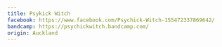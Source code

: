 ```yaml
---
title: Psykick Witch
facebook: https://www.facebook.com/Psychick-Witch-155472337869642/
bandcamp: https://psychickwitch.bandcamp.com/
origin: Auckland
---
```

